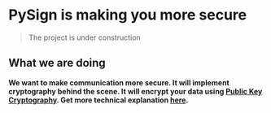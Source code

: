 # PySign is making you more secure

> The project is under construction

## What we are doing

**We want to make communication more secure. It will implement cryptography behind the scene. It will encrypt your data using [Public Key Cryptography](https://en.wikipedia.org/wiki/Public-key_cryptography). Get more technical explanation [here](explain.md).**
